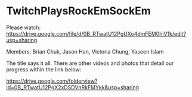 TwitchPlaysRockEmSockEm
=======================

Please watch: https://drive.google.com/file/d/0B_RTwatU12PgUXo4dmFEM0hiV1k/edit?usp=sharing


Members: Brian Chuk, Jason Han, Victoria Chung, Yaseen Islam

The title says it all. There are other videos and photos that detail our progress within the link below:

https://drive.google.com/folderview?id=0B_RTwatU12PgX2xDSDVnRkFMYkk&usp=sharing
